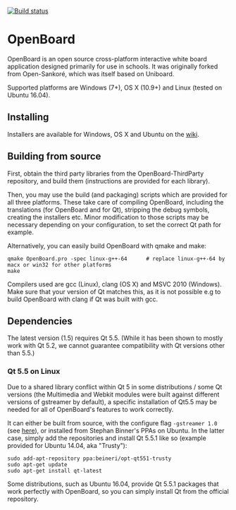 [![Build status](https://travis-ci.com/bartoszek/OpenBoard.svg?branch=master)](https://travis-ci.com/bartoszek/OpenBoard)
# OpenBoard
OpenBoard is an open source cross-platform interactive white board application designed primarily for use in schools. It was originally forked from Open-Sankoré, which was itself based on Uniboard.

Supported platforms are Windows (7+), OS X (10.9+) and Linux (tested on Ubuntu 16.04).


## Installing

Installers are available for Windows, OS X and Ubuntu on the [wiki](https://github.com/DIP-SEM/OpenBoard/wiki/Downloads). 

## Building from source
First, obtain the third party libraries from the OpenBoard-ThirdParty repository, and build them (instructions are provided for each library).

Then, you may use the build (and packaging) scripts which are provided for all three platforms. These take care of compiling OpenBoard, including the translations (for OpenBoard and for Qt), stripping the debug symbols, creating the installers etc.
Minor modification to those scripts may be necessary depending on your configuration, to set the correct Qt path for example.

Alternatively, you can easily build OpenBoard with qmake and make:

    qmake OpenBoard.pro -spec linux-g++-64      # replace linux-g++-64 by macx or win32 for other platforms
    make

Compilers used are gcc (Linux), clang (OS X) and MSVC 2010 (Windows). Make sure that your version of Qt matches this, as it is not possible e.g to build OpenBoard with clang if Qt was built with gcc.

## Dependencies
The latest version (1.5) requires Qt 5.5. (While it has been shown to mostly work with Qt 5.2, we cannot guarantee compatibility with Qt versions other than 5.5.)

### Qt 5.5 on Linux

Due to a shared library conflict within Qt 5 in some distributions / some Qt versions (the Multimedia and Webkit modules were built against different versions of gstreamer by default), a specific installation of Qt5.5 may be needed for all of OpenBoard's features to work correctly.

It can either be built from source, with the configure flag `-gstreamer 1.0` (see [here](http://doc.qt.io/qt-5/linux-building.html)), or installed from Stephan Binner's PPAs on Ubuntu.
In the latter case, simply add the repositories and install Qt 5.5.1 like so (example provided for Ubuntu 14.04, aka "Trusty"):

    sudo add-apt-repository ppa:beineri/opt-qt551-trusty
    sudo apt-get update
    sudo apt-get install qt-latest

Some distributions, such as Ubuntu 16.04, provide Qt 5.5.1 packages that work perfectly with OpenBoard, so you can simply install Qt from the official repository.
